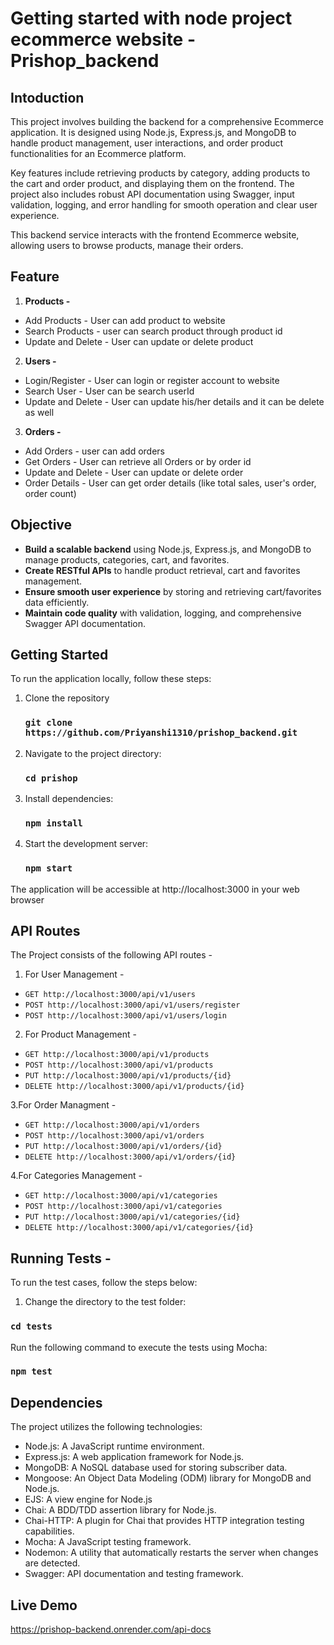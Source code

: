 # Getting started with node project ecommerce website - Prishop_backend

## Intoduction
This project involves building the backend for a comprehensive Ecommerce application. It is designed using Node.js, Express.js, and MongoDB to handle product management, user interactions, and order product functionalities for an Ecommerce platform.

Key features include retrieving products by category, adding products to the cart and order product, and displaying them on the frontend. The project also includes robust API documentation using Swagger, input validation, logging, and error handling for smooth operation and clear user experience.

This backend service interacts with the frontend Ecommerce website, allowing users to browse products, manage their orders.

## Feature
1. **Products -** 
- Add Products - User can add product to website
- Search Products - user can search product through product id
- Update and Delete - User can update or delete product
2. **Users -**
- Login/Register - User can login or register account to website
- Search User - User can be search userId
- Update and Delete - User can update his/her details and it can be delete as well
3. **Orders -**
- Add Orders - user can add orders
- Get Orders - User can retrieve all Orders or by order id
- Update and Delete - User can update or delete order
- Order Details - User can get order details (like total sales, user's order, order count)

## Objective
- **Build a scalable backend** using Node.js, Express.js, and MongoDB to manage products, categories, cart, and favorites.
- **Create RESTful APIs** to handle product retrieval, cart and favorites management.
- **Ensure smooth user experience** by storing and retrieving cart/favorites data efficiently.
- **Maintain code quality** with validation, logging, and comprehensive Swagger API documentation.

## Getting Started
To run the application locally, follow these steps:
1. Clone the repository
   ### `git clone https://github.com/Priyanshi1310/prishop_backend.git`
2. Navigate to the project directory:
   ### `cd prishop`
3. Install dependencies:
   ### `npm install`
4. Start the development server:
   ### `npm start`

The application will be accessible at http://localhost:3000 in your web browser

## API Routes
The Project consists of the following API routes -

1. For User Management -
- `GET http://localhost:3000/api/v1/users`
- `POST http://localhost:3000/api/v1/users/register`
- `POST http://localhost:3000/api/v1/users/login`

2. For Product Management -
- `GET http://localhost:3000/api/v1/products`
- `POST http://localhost:3000/api/v1/products`
- `PUT http://localhost:3000/api/v1/products/{id}`
- `DELETE http://localhost:3000/api/v1/products/{id}`

3.For Order Managment - 
- `GET http://localhost:3000/api/v1/orders`
- `POST http://localhost:3000/api/v1/orders`
- `PUT http://localhost:3000/api/v1/orders/{id}`
- `DELETE http://localhost:3000/api/v1/orders/{id}`

4.For Categories Management -
- `GET http://localhost:3000/api/v1/categories`
- `POST http://localhost:3000/api/v1/categories`
- `PUT http://localhost:3000/api/v1/categories/{id}`
- `DELETE http://localhost:3000/api/v1/categories/{id}`

## Running Tests -
To run the test cases, follow the steps below:
1. Change the directory to the test folder:
### `cd tests`
Run the following command to execute the tests using Mocha:
### `npm test`

## Dependencies
The project utilizes the following technologies:
- Node.js: A JavaScript runtime environment.
- Express.js: A web application framework for Node.js.
- MongoDB: A NoSQL database used for storing subscriber data.
- Mongoose: An Object Data Modeling (ODM) library for MongoDB and Node.js.
- EJS: A view engine for Node.js
- Chai: A BDD/TDD assertion library for Node.js.
- Chai-HTTP: A plugin for Chai that provides HTTP integration testing capabilities.
- Mocha: A JavaScript testing framework.
- Nodemon: A utility that automatically restarts the server when changes are detected.
- Swagger: API documentation and testing framework.

## Live Demo
https://prishop-backend.onrender.com/api-docs


